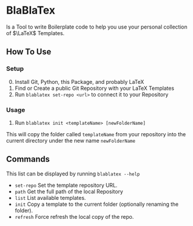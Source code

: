 # BlaBlaTex
Is a Tool to write Boilerplate code to help you use your personal collection of $\LaTeX$ Templates.

## How To Use
### Setup
0. Install Git, Python, this Package, and probably LaTeX
1. Find or Create a public Git Repository with your LaTeX Templates
2. Run `blablatex set-repo <url>` to connect it to your Repository

### Usage
1. Run `blablatex init <templateName> [newFolderName]`

This will copy the folder called `templateName` from your repository into the current directory under the new name `newFolderName`

## Commands
This list can be displayed by running `blablatex --help`

- `set-repo`   Set the template repository URL.
- `path`       Get the full path of the local Repository
- `list`       List available templates.
- `init`       Copy a template to the current folder (optionally renaming the folder).
- `refresh`    Force refresh the local copy of the repo.                  